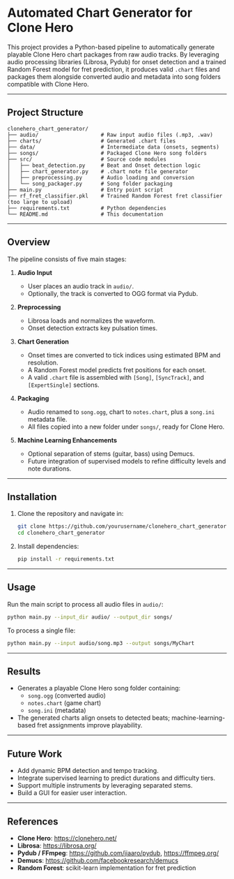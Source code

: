 # Automated Chart Generator for Clone Hero

This project provides a Python-based pipeline to automatically generate playable Clone Hero chart packages from raw audio tracks. By leveraging audio processing libraries (Librosa, Pydub) for onset detection and a trained Random Forest model for fret prediction, it produces valid `.chart` files and packages them alongside converted audio and metadata into song folders compatible with Clone Hero.

---

## Project Structure

```text
clonehero_chart_generator/
├── audio/                    # Raw input audio files (.mp3, .wav)
├── charts/                   # Generated .chart files
├── data/                     # Intermediate data (onsets, segments)
├── songs/                    # Packaged Clone Hero song folders
├── src/                      # Source code modules
│   ├── beat_detection.py     # Beat and Onset detection logic
│   ├── chart_generator.py    # .chart note file generator
│   ├── preprocessing.py      # Audio loading and conversion
│   └── song_packager.py      # Song folder packaging
├── main.py                   # Entry point script
├── rf_fret_classifier.pkl    # Trained Random Forest fret classifier (too large to upload)
├── requirements.txt          # Python dependencies
└── README.md                 # This documentation
``` 

---

## Overview

The pipeline consists of five main stages:

1. **Audio Input**  
   - User places an audio track in `audio/`.  
   - Optionally, the track is converted to OGG format via Pydub.

2. **Preprocessing**  
   - Librosa loads and normalizes the waveform.  
   - Onset detection extracts key pulsation times.

3. **Chart Generation**  
   - Onset times are converted to tick indices using estimated BPM and resolution.  
   - A Random Forest model predicts fret positions for each onset.  
   - A valid `.chart` file is assembled with `[Song]`, `[SyncTrack]`, and `[ExpertSingle]` sections.

4. **Packaging**  
   - Audio renamed to `song.ogg`, chart to `notes.chart`, plus a `song.ini` metadata file.  
   - All files copied into a new folder under `songs/`, ready for Clone Hero.

5. **Machine Learning Enhancements**  
   - Optional separation of stems (guitar, bass) using Demucs.  
   - Future integration of supervised models to refine difficulty levels and note durations.

---

## Installation

1. Clone the repository and navigate in:
   ```bash
   git clone https://github.com/yourusername/clonehero_chart_generator.git
   cd clonehero_chart_generator
   ```
2. Install dependencies:
   ```bash
   pip install -r requirements.txt
   ```

---

## Usage

Run the main script to process all audio files in `audio/`:
```bash
python main.py --input_dir audio/ --output_dir songs/
```

To process a single file:
```bash
python main.py --input audio/song.mp3 --output songs/MyChart
```

---

## Results

- Generates a playable Clone Hero song folder containing:
  - `song.ogg` (converted audio)
  - `notes.chart` (game chart)
  - `song.ini` (metadata)
- The generated charts align onsets to detected beats; machine-learning-based fret assignments improve playability.

---

## Future Work

- Add dynamic BPM detection and tempo tracking.  
- Integrate supervised learning to predict durations and difficulty tiers.  
- Support multiple instruments by leveraging separated stems.  
- Build a GUI for easier user interaction.

---

## References

- **Clone Hero**: https://clonehero.net/  
- **Librosa**: https://librosa.org/  
- **Pydub / FFmpeg**: https://github.com/jiaaro/pydub, https://ffmpeg.org/  
- **Demucs**: https://github.com/facebookresearch/demucs  
- **Random Forest**: scikit-learn implementation for fret prediction
